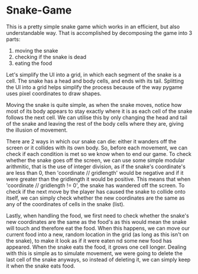 # Snake-Game
This is a pretty simple snake game which works in an efficient, but also understandable way. That is accomplished by decomposing the game into 3 parts:
1. moving the snake
2. checking if the snake is dead
3. eating the food

Let's simplify the UI into a grid, in which each segment of the snake is a cell. The snake has a head and body cells, and ends with its tail. Splitting the UI into a grid helps simplify the process because of the way pygame uses pixel coordinates to draw shapes.

Moving the snake is quite simple, as when the snake moves, notice how most of its body appears to stay exactly where it is as each cell of the snake follows the next cell. We can utilise this by only changing the head and tail of the snake and leaving the rest of the body cells where they are, giving the illusion of movement.

There are 2 ways in which our snake can die: either it wanders off the screen or it collides with its own body. So, before each movement, we can check if each condition is met so we know when to end our game. To check whether the snake goes off the screen, we can use some simple modular arithmitic, that is the use of integer division, as if the snake's coordinate's are less than 0, then 'coordinate // gridlength' would be negative and if it were greater than the gridlength it would be positive. This means that when 'coordinate // gridlength != 0', the snake has wandered off the screen. To check if the next move by the player has caused the snake to collide onto itself, we can simply check whether the new coordinates are the same as any of the coordinates of cells in the snake (list).

Lastly, when handling the food, we first need to check whether the snake's new coordinates are the same as the food's as this would mean the snake will touch and therefore eat the food. When this happens, we can move our current food into a new, random location in the grid (as long as this isn't on the snake), to make it look as if it were eaten nd some new food has appeared. When the snake eats the food, it grows one cell longer. Dealing with this is simple as to simulate movement, we were going to delete the last cell of the snake anyways, so instead of deleting it, we can simply keep it when the snake eats food.

